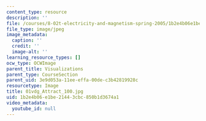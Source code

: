 ```yaml
---
content_type: resource
description: ''
file: /courses/8-02t-electricity-and-magnetism-spring-2005/1b2e4b06e1be21443cbc850b1d3674a1_01vdg_Attract_100.jpg
file_type: image/jpeg
image_metadata:
  caption: ''
  credit: ''
  image-alt: ''
learning_resource_types: []
ocw_type: OCWImage
parent_title: Visualizations
parent_type: CourseSection
parent_uid: 3e9d053a-11ee-effa-00de-c3b42819928c
resourcetype: Image
title: 01vdg_Attract_100.jpg
uid: 1b2e4b06-e1be-2144-3cbc-850b1d3674a1
video_metadata:
  youtube_id: null
---
```

